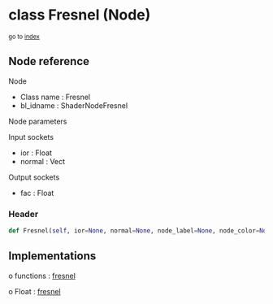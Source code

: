 # class Fresnel (Node)

<sub>go to [index](/docs/index.md)</sub>

## Node reference

Node
 - Class name : Fresnel
 - bl_idname : ShaderNodeFresnel

Node parameters

Input sockets
 - ior : Float
 - normal : Vect

Output sockets
 - fac : Float

### Header

``` python
def Fresnel(self, ior=None, normal=None, node_label=None, node_color=None):
```

## Implementations

o functions : [fresnel](/docs/Shader_classes/GLOBAL.md#fresnel)

o Float : [fresnel](/docs/Shader_classes/Float.md#fresnel)


